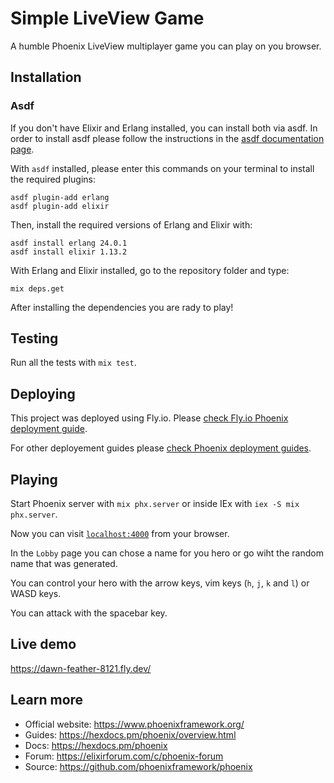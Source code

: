 # Simple LiveView Game

A humble Phoenix LiveView multiplayer game you can play on you browser.

## Installation

### Asdf

If you don't have Elixir and Erlang installed, you can install both via asdf.
In order to install asdf please follow the instructions in the
[asdf documentation page](http://asdf-vm.com/guide/getting-started.html#_1-install-dependencies).

With `asdf` installed, please enter this commands on your terminal to install the required plugins:

```
asdf plugin-add erlang
asdf plugin-add elixir
```

Then, install the required versions of Erlang and Elixir with:

```
asdf install erlang 24.0.1
asdf install elixir 1.13.2
```

With Erlang and Elixir installed, go to the repository folder and type:

```
mix deps.get
```

After installing the dependencies you are rady to play!

## Testing

Run all the tests with `mix test`.

## Deploying

This project was deployed using Fly.io. Please [check Fly.io Phoenix deployment guide](https://fly.io/docs/getting-started/elixir/).

For other deployement guides please [check Phoenix deployment guides](https://hexdocs.pm/phoenix/).

## Playing

Start Phoenix server with `mix phx.server` or inside IEx with `iex -S mix phx.server`.

Now you can visit [`localhost:4000`](http://localhost:4000) from your browser.

In the `Lobby` page you can chose a name for you hero or go wiht the random name that was generated.

You can control your hero with the arrow keys, vim keys (`h`, `j`, `k` and `l`) or WASD keys.

You can attack with the spacebar key.

## Live demo

https://dawn-feather-8121.fly.dev/

## Learn more

  * Official website: https://www.phoenixframework.org/
  * Guides: https://hexdocs.pm/phoenix/overview.html
  * Docs: https://hexdocs.pm/phoenix
  * Forum: https://elixirforum.com/c/phoenix-forum
  * Source: https://github.com/phoenixframework/phoenix
